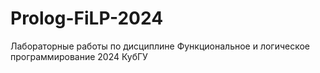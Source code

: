 # Prolog-FiLP-2024
Лабораторные работы по дисциплине Функциональное и логическое программирование 2024 КубГУ
